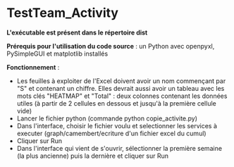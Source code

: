 # TestTeam_Activity
**L'exécutable est présent dans le répertoire dist**

**Prérequis pour l'utilisation du code source** : un Python avec openpyxl, PySimpleGUI  et matplotlib installés 

**Fonctionnement** : 
* Les feuilles à exploiter de l'Excel doivent avoir un nom commençant par "S" et contenant un chiffre. Elles devrait aussi avoir un tableau avec les mots clés "HEATMAP" et "Total" : deux colonnes contenant les données utiles (à partir de 2 cellules en dessous et jusqu'à la première cellule vide)
* Lancer le fichier python (commande python copie_activite.py)	
* Dans l'interface, choisir le fichier voulu et selectionner les services à executer (graph/camembert/ecriture d'un fichier excel du cumul)
* Cliquer sur Run
* Dans l'interface qui vient de s'ouvrir, sélectionner la première semaine (la plus ancienne) puis la dernière et cliquer sur Run
